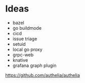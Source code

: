 # Ideas

- bazel
- go buildmode
- cicd
- issue triage
- setuid
- local go proxy
- grpc-web
- knative
- grafana graph plugin

https://github.com/authelia/authelia
